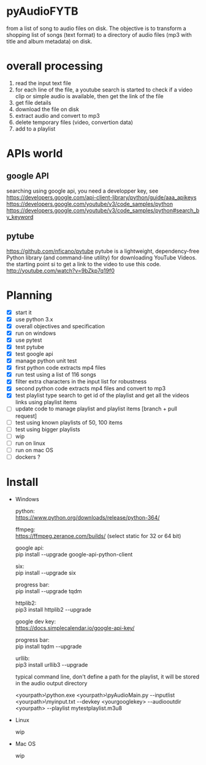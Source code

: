 # pyAudioFYTB
from a list of song to audio files on disk.
The objective is to transform a shopping list of songs (text format) to a directory of audio files (mp3 with title and album metadata) on disk.

# overall processing
1. read the input text file
2. for each line of the file, a youtube search is started to check if a video clip or simple audio is available, then get the link of the file
3. get file details
4. download the file on disk
5. extract audio and convert to mp3
6. delete temporary files (video, convertion data)
7. add to a playlist

# APIs world

## google API
searching using google api, you need a developper key, see https://developers.google.com/api-client-library/python/guide/aaa_apikeys
https://developers.google.com/youtube/v3/code_samples/python
https://developers.google.com/youtube/v3/code_samples/python#search_by_keyword

## pytube
https://github.com/nficano/pytube
pytube is a lightweight, dependency-free Python library (and command-line utility) for downloading YouTube Videos.
the starting point si to get a link to the video to use this code.
http://youtube.com/watch?v=9bZkp7q19f0



# Planning

- [x] start it
- [x] use python 3.x
- [x] overall objectives and specification
- [x] run on windows
- [x] use pytest
- [x] test pytube
- [x] test google api
- [x] manage python unit test
- [x] first python code extracts  mp4 files
- [x] run test using a list of 116 songs
- [x] filter extra characters in the input list for robustness
- [x] second python code extracts mp4 files and convert to mp3
- [x] test playlist type search to get id of the playlist and get all the videos links using playlist items
- [ ] update code to manage playlist and playlist items [branch + pull request]
- [ ] test using known playlists of 50, 100 items 
- [ ] test using bigger playlists
- [ ] wip
- [ ] run on linux
- [ ] run on mac OS
- [ ] dockers ?

# Install
- Windows
 
   python:  
   https://www.python.org/downloads/release/python-364/
   
   ffmpeg:  
   https://ffmpeg.zeranoe.com/builds/
   (select static for 32 or 64 bit)
   
   google api:  
   pip install --upgrade google-api-python-client
 
   six:  
   pip install --upgrade six
 
   progress bar:  
   pip install --upgrade tqdm
 
   httplib2:  
   pip3 install httplib2 --upgrade

   google dev key:  
   https://docs.simplecalendar.io/google-api-key/
   
   progress bar:  
   pip install tqdm --upgrade
   
   urllib:  
   pip3 install urllib3 --upgrade
   
   
   
   typical command line, don't define a path for the playlist, it will be stored in the audio output directory
   
   \<yourpath\>\python.exe \<yourpath\>\pyAudioMain.py --inputlist \<yourpath\>\myinput.txt --devkey \<yourgooglekey\>  --audiooutdir \<yourpath\> --playlist mytestplaylist.m3u8


- Linux

   wip

- Mac OS

   wip


